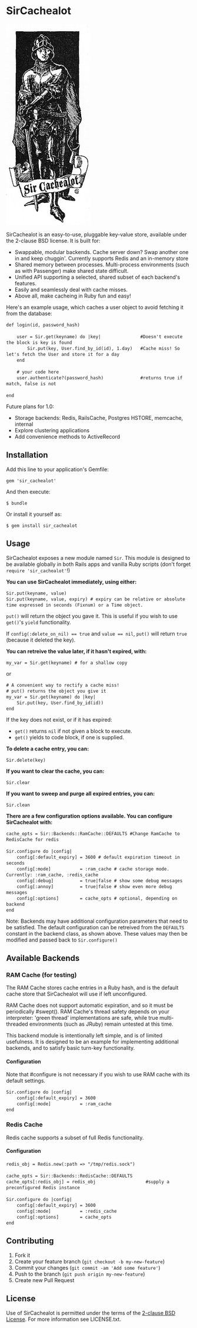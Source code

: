 # SirCachealot
![Sir Cachealot graphic](https://github.com/lyjia/sircachealot/blob/master/sircachealot.png?raw=true "Sir Cachealot graphic")

SirCachealot is an easy-to-use, pluggable key-value store, available under the 2-clause BSD license. It is built for:

* Swappable, modular backends. Cache server down? Swap another one in and keep chuggin'. Currently supports Redis and an in-memory store
* Shared memory between processes. Multi-process environments (such as with Passenger) make shared state difficult.
* Unified API supporting a selected, shared subset of each backend's features.
* Easily and seamlessly deal with cache misses.
* Above all, make cacheing in Ruby fun and easy!

Here's an example usage, which caches a user object to avoid fetching it from the database:

    def login(id, password_hash)

        user = Sir.get(keyname) do |key|               #Doesn't execute the block is key is found
            Sir.put(key, User.find_by_id(id), 1.day)   #Cache miss! So let's fetch the User and store it for a day
        end

        # your code here
        user.authenticate?(password_hash)              #returns true if match, false is not

    end


Future plans for 1.0:

* Storage backends: Redis, RailsCache, Postgres HSTORE, memcache, internal
* Explore clustering applications
* Add convenience methods to ActiveRecord

## Installation

Add this line to your application's Gemfile:

    gem 'sir_cachealot'

And then execute:

    $ bundle

Or install it yourself as:

    $ gem install sir_cachealot

## Usage

SirCachealot exposes a new module named `Sir`. This module is designed to be available globally in both Rails apps and vanilla Ruby scripts (don't forget `require 'sir_cachealot'`!)

**You can use SirCachealot immediately, using either:**

    Sir.put(keyname, value)
    Sir.put(keyname, value, expiry) # expiry can be relative or absolute time expressed in seconds (Fixnum) or a Time object.

`put()` will return the object you gave it. This is useful if you wish to use `get()`'s `yield` functionality.

If `config(:delete_on_nil) == true` and `value == nil`, `put()` will return `true` (because it deleted the key).

**You can retreive the value later, if it hasn't expired, with:**

    my_var = Sir.get(keyname) # for a shallow copy

or

    # A convenient way to rectify a cache miss!
    # put() returns the object you give it
    my_var = Sir.get(keyname) do |key|
        Sir.put(key, User.find_by_id(id))
    end

If the key does not exist, or if it has expired:
* `get()` returns `nil` if not given a block to execute.
* `get()` yields to code block, if one is supplied.

**To delete a cache entry, you can:**

	Sir.delete(key)

**If you want to clear the cache, you can:**

    Sir.clear

**If you want to sweep and purge all expired entries, you can:**

    Sir.clean

**There are a few configuration options available. You can configure SirCachealot with:**

    cache_opts = Sir::Backends::RamCache::DEFAULTS #Change RamCache to RedisCache for redis

    Sir.configure do |config|
        config[:default_expiry] = 3600 # default expiration timeout in seconds
        config[:mode]           = :ram_cache # cache storage mode. Currently: :ram_cache, :redis_cache
        config[:debug]          = true|false # show some debug messages
        config[:annoy]          = true|false # show even more debug messages
        config[:options]        = cache_opts # optional, depending on backend
    end
    
Note: Backends may have additional configuration parameters that need to be satisfied. The default configuration can be retreived from the `DEFAULTS` constant in the backend class, as shown above. These values may then be modified and passed back to `Sir.configure()`

## Available Backends

### RAM Cache (for testing)
The RAM Cache stores cache entries in a Ruby hash, and is the default cache store that SirCachealot will use if left unconfigured.

RAM Cache does not support automatic expiration, and so it must be periodically #swept(). RAM Cache's thread safety depends on your interpreter: 'green thread' implementations are safe, while true multi-threaded environments (such as JRuby) remain untested at this time.

This backend module is intentionally left simple, and is of limited usefulness. It is designed to be an example for implementing additional backends, and to satisfy basic turn-key functionality.

#### Configuration
Note that #configure is not necessary if you wish to use RAM cache with its default settings.

    Sir.configure do |config|
        config[:default_expiry] = 3600
        config[:mode]           = :ram_cache
    end

### Redis Cache
Redis cache supports a subset of full Redis functionality.

#### Configuration

    redis_obj = Redis.new(:path => "/tmp/redis.sock")

    cache_opts = Sir::Backends::RedisCache::DEFAULTS
    cache_opts[:redis_obj] = redis_obj                   #supply a preconfigured Redis instance

    Sir.configure do |config|
        config[:default_expiry] = 3600
        config[:mode]           = :redis_cache
        config[:options]        = cache_opts
    end

## Contributing

1. Fork it
2. Create your feature branch (`git checkout -b my-new-feature`)
3. Commit your changes (`git commit -am 'Add some feature'`)
4. Push to the branch (`git push origin my-new-feature`)
5. Create new Pull Request

## License

Use of SirCachealot is permitted under the terms of the [2-clause BSD License](http://directory.fsf.org/wiki?title=License:FreeBSD).
For more information see LICENSE.txt.